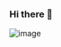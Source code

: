 ### Hi there 👋

![image](https://github.com/Anushka2040/Anushka2040/assets/87491903/94f72f9f-ac97-4fb2-892d-2fcb00a8a72d)

<!--
**Anushka2040/Anushka2040** is a ✨ _special_ ✨ repository because its `README.md` (this file) appears on your GitHub profile.

Here are some ideas to get you started:

- 🔭 I’m currently working on ...
- 🌱 I’m currently learning ...
- 👯 I’m looking to collaborate on ...
- 🤔 I’m looking for help with ...
- 💬 Ask me about ...
- 📫 How to reach me: ...
- 😄 Pronouns: ...
- ⚡ Fun fact: ...
-->
